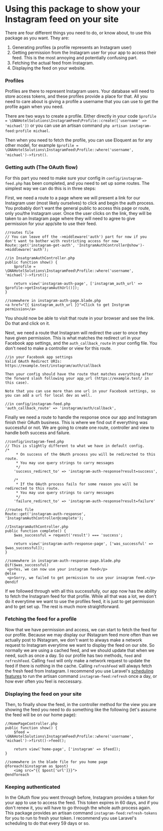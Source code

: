 # Using this package to show your Instagram feed on your site

There are four different things you need to do, or know about, to use this package as you want. They are:

1. Generating profiles (a profile represents an Instagram user)
2. Getting permission from the Instagram user for your app to access their feed. This is the most annoying and potentially confusing part.
3. Fetching the actual feed from Instagram.
4. Displaying the feed on your website.

### Profiles

Profiles are there to represent Instagram users. Your database will need to store access tokens, and these profiles provide a place for that. All you need to care about is giving a profile a username that you can use to get the profile again when you need.

There are two ways to create a profile. Either directly in your code `$profile = \GNAHotelSolutions\InstagramFeed\Profile::create(['username' => 'michael'])` or you can use an artisan command `php artisan instagram-feed:profile michael`.

Then when you need to fetch the profile, you can use Eloquent as for any other model, for example `$profile = \GNAHotelSolutions\InstagramFeed\Profile::where('username', 'michael')->first()`.

### Getting auth (The OAuth flow)

For this part you need to make sure your config in `config/instagram-feed.php` has been completed, and you need to set up some routes. The simplest way we can do this is in three steps:

First, we need a route to a page where we will present a link for our Instagram user (most likely ourselves) to click and begin the auth process. You probably don't want the general public to access this page or route, only you/the Instagram user. Once the user clicks on the link, they will be taken to an Instagram page where they will need to agree to give permission for your app/site to use their feed.

```
//routes file
// You can leave off the ->middleware('auth') part for now if you don't want to bother with restricting access for now
Route::get('instagram-get-auth', 'InstgramAuthController@show')->middleware('auth');

//in InsatgramAuthController.php
public function show() {
    $profile = \GNAHotelSolutions\InstagramFeed\Profile::where('username', 'michael')->first();

    return view('instagram-auth-page', ['instagram_auth_url' => $profile->getInstagramAuthUrl()]);
}

//somewhere in instagram-auth-page.blade.php
<a href="{{ $instagram_auth_url }}">Click to get Instgram permission</a>
```

You should now be able to visit that route in your browser and see the link. Do that and click on it.

Next, we need a route that Instagram will redirect the user to once they have given permission. This is what matches the redirect url in your Facebook app settings, and the `auth_callback_route` in your config file. You don't need to make a controller or view for this route.

```
//in your Facebook app settings
Valid OAuth Redirect URIs: https://example.test/instagram/auth/callback

Then your config should have the route that matches everything after the forward slash following your app_url (https://example.test/ in this case).

Note that you can use more than one url in your Facebook settings, so you can add a url for local dev as well.

//in config/instagram-feed.php
'auth_callback_route' => 'instagram/auth/callback',
```

Finally we need a route to handle the response once our app and Instagram finish their OAuth business. This is where we find out if everything was successful or not. We are going to create one route, controller and view to handle both success and failure.

```
//config/instagram-feed.php
// This is slightly different to what we have in default config.
/*
     * On success of the OAuth process you will be redirected to this route.
     * You may use query strings to carry messages
     */
    'success_redirect_to' => 'instagram-auth-response?result=success',

    /*
     * If the OAuth process fails for some reason you will be redirected to this route.
     * You may use query strings to carry messages
     */
    'failure_redirect_to' => 'instagram-auth-response?result=failure'

//routes file
Route::get('instagram-auth-response', 'InstagramAuthController@complete');

//InstagramAuthController.php
public function complete() {
    $was_successful = request('result') === 'success';

    return view('instagram-auth-response-page', ['was_successful' => $was_successful]);
}

//somewhere in instagram-auth-response-page.blade.php
@if($was_successful)
 <p>Yes, we can now use your instagram feed</p>
@else
 <p>Sorry, we failed to get permission to use your insagram feed.</p>
@endif
```

If we followed through with all this successfully, our app now has the ability to fetch the Instagram feed for that profile. While all that was a lot, we don't do it everytime we want to use the profiles feed, it is just to get permission and to get set up. The rest is much more straightforward.

### Fetching the feed for a profile

Now that we have permission and access, we can start to fetch the feed for our profile. Because we may display our INstagram feed more often than we actually post to INstagram, we don't want to always make a network request to Instagram everytime we want to display the feed on our site. So normally we are using a cached feed, and we should update that when we need, such as once a day. So our profile has two methods, `feed` and `refreshFeed`. Calling `feed` will only make a network request to update the feed if there is nothing in the cache. Calling `refreshFeed` will always fetch the fresh feed from Instagram. I recommend you use Laravel's [scheduling features](https://laravel.com/docs/7.x/scheduling) to run the artisan command `instagram-feed:refresh` once a day, or how ever often you feel is neccessary.

### Displaying the feed on your site

Then, to finally show the feed, in the controller method for the view you are showing the feed you need to do something like the following (let's assume the feed will be on our home page):

```
//HomePageController.php
public function show() {
    $feed = \GNAHotelSolutions\InstagramFeed\Profile::where('username', 'michael')->first()->feed();

    return view('home-page', ['instagram' => $feed]);
}

//somewhere in the blade file for you home page
@foreach($instagram as $post)
    <img src="{{ $post['url']}}">
@endforeach
```

### Keeping authenticated

In the OAuth flow you went through before, Instagram provides a token for your app to use to access the feed. This token expires in 60 days, and if you don't renew it, you will have to go through the whole auth process again. This package provides an artisan command `instagram-feed:refresh-tokens` for you to run to fresh your token. I recommend you use Laravel's scheduling to do that every 59 days or so.
